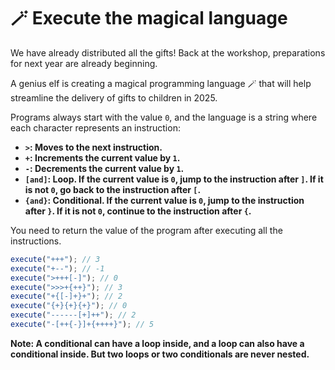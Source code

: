 # 🪄 Execute the magical language

We have already distributed all the gifts! Back at the workshop, preparations for next year are already beginning.

A genius elf is creating a magical programming language 🪄 that will help streamline the delivery of gifts to children in 2025.

Programs always start with the value `0`, and the language is a string where each character represents an instruction:

- **`>`: Moves to the next instruction.**
- **`+`: Increments the current value by `1`.**
- **`-`: Decrements the current value by `1`.**
- **`[and]`: Loop. If the current value is `0`, jump to the instruction after `]`. If it is not `0`, go back to the instruction after `[`.**
- **`{and}`: Conditional. If the current value is `0`, jump to the instruction after `}`. If it is not `0`, continue to the instruction after `{`.**

You need to return the value of the program after executing all the instructions.

```javascript
execute("+++"); // 3
execute("+--"); // -1
execute(">+++[-]"); // 0
execute(">>>+{++}"); // 3
execute("+{[-]+}+"); // 2
execute("{+}{+}{+}"); // 0
execute("------[+]++"); // 2
execute("-[++{-}]+{++++}"); // 5
```

**Note: A conditional can have a loop inside, and a loop can also have a conditional inside. But two loops or two conditionals are never nested.**
